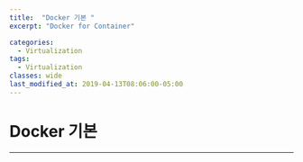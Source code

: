 ```yaml
---
title:  "Docker 기본 "
excerpt: "Docker for Container"

categories:
  - Virtualization
tags:
  - Virtualization 
classes: wide
last_modified_at: 2019-04-13T08:06:00-05:00
---
```


# Docker 기본

***
